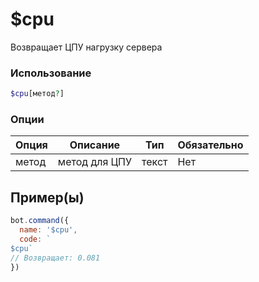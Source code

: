 # $cpu
Возвращает ЦПУ нагрузку сервера
### Использование
```php
$cpu[метод?]
```

### Опции

| Опция | Описание | Тип | Обязательно |
|--------|-------------|------|----------|
| метод | метод для ЦПУ | текст | Нет |  
## Пример(ы)

```javascript
bot.command({
  name: '$cpu',
  code: `
$cpu`
// Возвращает: 0.081
})
```
